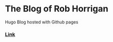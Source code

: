 
# The Blog of Rob Horrigan
Hugo Blog hosted with Github pages

### [Link](https://robhorrigan.github.io/blog)

